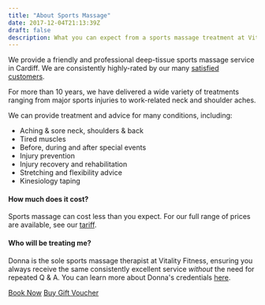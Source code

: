 ```yaml
---
title: "About Sports Massage"
date: 2017-12-04T21:13:39Z
draft: false
description: What you can expect from a sports massage treatment at Vitality Fitness.
---
```


We provide a friendly and professional deep-tissue sports massage service in Cardiff.  We are consistently highly-rated by our many <a href="/reviews">satisfied customers</a>.

For more than 10 years, we have delivered a wide variety of treatments ranging from major sports injuries to work-related neck and shoulder aches.

<!-- We have **more than ten years** sports massage experience, and have treated tired or tight muscles through work or exercise, including professional cyclists, professional rugby union players & international calibre athletes, all of whom receive the very same friendly and professional service & advice. -->

We can provide treatment and advice for many conditions, including:

- Aching & sore neck, shoulders & back
- Tired muscles
- Before, during and after special events
- Injury prevention
- Injury recovery and rehabilitation
- Stretching and flexibility advice
- Kinesiology taping

#### How much does it cost?

Sports massage can cost less than you expect.  For our full range of prices are available, see our <a href="/prices">tariff</a>.

#### Who will be treating me?

Donna is the sole sports massage therapist at Vitality Fitness, ensuring you always receive the same consistently excellent service *without* the need for repeated Q & A.  You can learn more about Donna's credentials <a href="/about">here</a>.




<!-- ### Preparing for Treatment

If you are expecting your legs to be massaged, please wear shorts to your appointment. -->

<a class="btn btn-primary" href="https://vitfitcdf.as.me/schedule.php" role="button">Book Now</a> <a class="btn btn-primary" href="/gift-vouchers/" role="button">Buy Gift Voucher</a>
